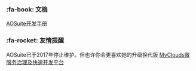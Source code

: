 ﻿###  :fa-book: 文档
[AOSuite开发手册](http://git.oschina.net/osworks/AOS/tree/master/doc)

###  :fa-rocket: 友情提醒
AOSuite已于2017年停止维护。但也许你会更喜欢她的升级换代版
[MyClouds微服务治理及快速开发平台](https://gitee.com/osworks/MyClouds)